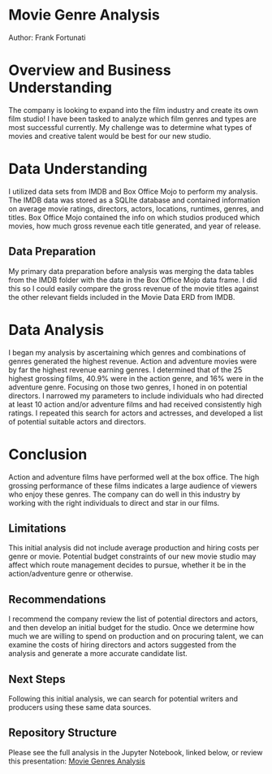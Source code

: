 # Movie Genre Analysis
Author: Frank Fortunati

# Overview and Business Understanding
The company is looking to expand into the film industry and create its own film studio! I have been tasked to analyze which film genres and types are most successful currently. My challenge was to determine what types of movies and creative talent would be best for our new studio.

# Data Understanding
I utilized data sets from IMDB and Box Office Mojo to perform my analysis. The IMDB data was stored as a SQLIte database and contained information on average movie ratings, directors, actors, locations, runtimes, genres, and titles. Box Office Mojo contained the info on which studios produced which movies, how much gross revenue each title generated, and year of release.

## Data Preparation
My primary data preparation before analysis was merging the data tables from the IMDB folder with the data in the Box Office Mojo data frame. I did this so I could easily compare the gross revenue of the movie titles against the other relevant fields included in the Movie Data ERD from IMDB.

# Data Analysis
I began my analysis by ascertaining which genres and combinations of genres generated the highest revenue. Action and adventure movies were by far the highest revenue earning genres. I determined that of the 25 highest grossing films, 40.9% were in the action genre, and 16% were in the adventure genre. Focusing on those two genres, I honed in on potential directors. I narrowed my parameters to include individuals who had directed at least 10 action and/or adventure films and had received consistently high ratings. I repeated this search for actors and actresses, and developed a list of potential suitable actors and directors. 

# Conclusion
Action and adventure films have performed well at the box office. The high grossing performance of these films indicates a large audience of viewers who enjoy these genres. The company can do well in this industry by working with the right individuals to direct and star in our films. 

## Limitations
This initial analysis did not include average production and hiring costs per genre or movie. Potential budget constraints of our new movie studio may affect which route management decides to pursue, whether it be in the action/adventure genre or otherwise. 

## Recommendations
I recommend the company review the list of potential directors and actors, and then develop an initial budget for the studio. Once we determine how much we are willing to spend on production and on procuring talent, we can examine the costs of hiring directors and actors suggested from the analysis and generate a more accurate candidate list. 

## Next Steps 
Following this initial analysis, we can search for potential writers and producers using these same data sources. 

## Repository Structure
Please see the full analysis in the Jupyter Notebook, linked below, or review this presentation: [Movie Genres Analysis](https://github.com/FrankFort34/Movie-Genre-Project/blob/main/Presentation.pdf)
